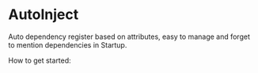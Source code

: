 # AutoInject
Auto dependency register based on attributes, easy to manage and forget to mention dependencies in Startup.

How to get started:


